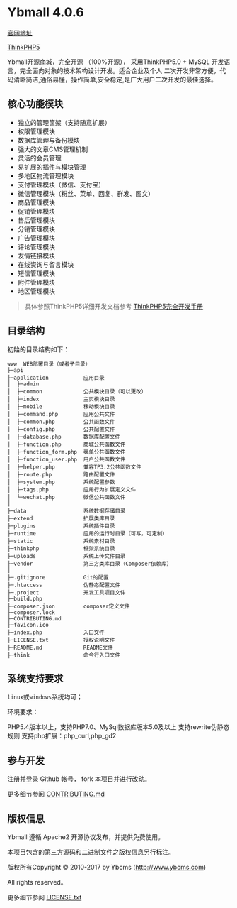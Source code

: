 Ybmall 4.0.6
===============

[官网地址](https://www.ybcms.com/)

[ThinkPHP5](https://github.com/top-think/think/releases/latest)

Ybmall开源商城，完全开源 （100%开源）， 采用ThinkPHP5.0 + MySQL 开发语言，完全面向对象的技术架构设计开发。适合企业及个人 二次开发非常方便，代码清晰简洁,通俗易懂，操作简单,安全稳定,是广大用户二次开发的最佳选择。

## 核心功能模块
 + 独立的管理筐架（支持随意扩展）
 + 权限管理模块
 + 数据库管理与备份模块
 + 强大的文章CMS管理机制
 + 灵活的会员管理
 + 易扩展的插件与模块管理
 + 多地区物流管理模块
 + 支付管理模块（微信、支付宝）
 + 微信管理模块（粉丝、菜单、回复、群发、图文）
 + 商品管理模块
 + 促销管理模块
 + 售后管理模块
 + 分销管理模块
 + 广告管理模块
 + 评论管理模块
 + 友情链接模块
 + 在线资询与留言模块
 + 短信管理模块
 + 附件管理模块
 + 地区管理模块

> 具体参照ThinkPHP5详细开发文档参考 [ThinkPHP5完全开发手册](http://www.kancloud.cn/manual/thinkphp5)

## 目录结构

初始的目录结构如下：

~~~
www  WEB部署目录（或者子目录）
├─api
├─application           应用目录
│  ├─admin
│  ├─common             公共模块目录（可以更改）
│  ├─index				主页模块目录
│  ├─mobile				移动模块目录
│  ├─command.php		应用公共文件
│  ├─common.php         公共函数文件
│  ├─config.php         公共配置文件
│  ├─database.php       数据库配置文件
│  ├─function.php		商城公共函数文件
│  ├─function_form.php	表单公共函数文件
│  ├─function_user.php	用户公共函数文件
│  ├─helper.php			兼容TP3.2公共函数文件
│  ├─route.php          路由配置文件
│  ├─system.php			系统配置参数
│  ├─tags.php			应用行为扩展定义文件
│  └─wechat.php			微信公共函数文件
│
├─data					系统数据存储目录
├─extend                扩展类库目录
├─plugins				系统插件目录
├─runtime				应用的运行时目录（可写，可定制）
├─static				系统素材目录
├─thinkphp              框架系统目录
├─uploads				系统上传文件目录
├─vendor                第三方类库目录（Composer依赖库）
│
├─.gitignore			Git的配置
├─.htaccess				伪静态配置文件
├─.project				开发工具项目文件
├─build.php
├─composer.json         composer定义文件
├─composer.lock
├─CONTRIBUTING.md
├─favicon.ico
├─index.php				入口文件
├─LICENSE.txt           授权说明文件
├─README.md             README文件
├─think                 命令行入口文件
~~~


## 系统支持要求

`linux`或`windows`系统均可；

环境要求：

PHP5.4版本以上，支持PHP7.0、MySql数据库版本5.0及以上
支持rewrite伪静态规则
支持php扩展：php_curl,php_gd2

## 参与开发
注册并登录 Github 帐号， fork 本项目并进行改动。

更多细节参阅 [CONTRIBUTING.md](CONTRIBUTING.md)

## 版权信息

Ybmall 遵循 Apache2 开源协议发布，并提供免费使用。

本项目包含的第三方源码和二进制文件之版权信息另行标注。

版权所有Copyright © 2010-2017 by Ybcms (http://www.ybcms.com)

All rights reserved。

更多细节参阅 [LICENSE.txt](LICENSE.txt)
